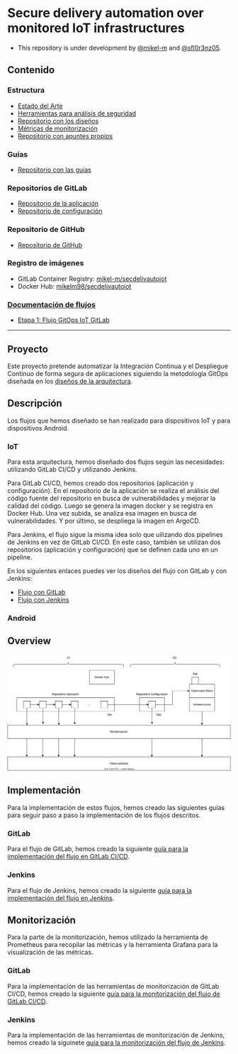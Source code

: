 # Secure delivery automation over monitored IoT infrastructures

- This repository is under development by [@mikel-m](mikelmorillo98@gmail.com) and [@sfl0r3nz05](sfigueroa@ceit.es).

<!--
![image](https://user-images.githubusercontent.com/6643905/221798180-3fbb2e2d-5d3c-45d5-b670-da783c05b06f.png)
-->

## Contenido
### Estructura
- [Estado del Arte](https://github.com/sfl0r3nz05/SecDelivAutoIoT/blob/master/docs/Estado%20del%20Arte.md)
- [Herramientas para análisis de seguridad](https://github.com/sfl0r3nz05/SecDelivAutoIoT/blob/master/docs/Herramientas%20para%20an%C3%A1lisis%20de%20seguridad.md)
- [Repositorio con los diseños](https://github.com/sfl0r3nz05/SecDelivAutoIoT/tree/master/docs/dise%C3%B1o)
- [Métricas de monitorización](https://github.com/sfl0r3nz05/SecDelivAutoIoT/blob/master/docs/M%C3%A9tricas%20de%20monitorizaci%C3%B3n.md)
- [Repositorio con apuntes propios](https://github.com/sfl0r3nz05/SecDelivAutoIoT/tree/master/docs/apuntes)

### Guías
- [Repositorio con las guías](https://github.com/sfl0r3nz05/SecDelivAutoIoT/tree/master/docs/guias)

### Repositorios de GitLab
- [Repositorio de la aplicación](https://gitlab.com/mikel-m/SecDelivAutoIoT)
- [Repositorio de configuración](https://gitlab.com/mikel-m/configSecDelivAutoIoT)

### Repositorio de GitHub
- [Repositorio de GitHub](https://github.com/sfl0r3nz05/SecDelivAutoIoT)

### Registro de imágenes
- GitLab Container Registry: [mikel-m/secdelivautoiot](https://gitlab.com/mikel-m/SecDelivAutoIoT/container_registry/4192474)
- Docker Hub: [mikelm98/secdelivautoiot](https://hub.docker.com/repository/docker/mikelm98/secdelivautoiot/general)

### [Documentación de flujos](https://github.com/sfl0r3nz05/SecDelivAutoIoT/tree/master/docs/Domumentacion-Flujos)
- [Etapa 1: Flujo GitOps IoT GitLab](https://github.com/sfl0r3nz05/SecDelivAutoIoT/blob/master/docs/Domumentacion-Flujos/Etapa%201-Flujo%20GitOps%20IoT%20GitLab.md)

***

## Proyecto
Este proyecto pretende automatizar la Integración Continua y el Despliegue Continuo de forma segura de aplicaciones siguiendo la metodología GitOps diseñada en los [diseños de la arquitectura](https://github.com/sfl0r3nz05/SecDelivAutoIoT/tree/master/docs/dise%C3%B1o).

## Descripción
Los flujos que hemos diseñado se han realizado para dispositivos IoT y para dispositivos Android.
### IoT
Para esta arquitectura, hemos diseñado dos flujos según las necesidades: utilizando GitLab CI/CD y utilizando Jenkins.

Para GitLab CI/CD, hemos creado dos repositorios (aplicación y configuración). En el repositorio de la aplicación se realiza el análisis del código fuente del repositorio en busca de vulnerabilidades y mejorar la calidad del código. Luego se genera la imagen docker y se registra en Docker Hub. Una vez subida, se analiza esa imagen en busca de vulnerabilidades. Y por último, se despliega la imagen en ArgoCD.

Para Jenkins, el flujo sigue la misma idea solo que uilizando dos pipelines de Jenkins en vez de GitLab CI/CD. En este caso, también se utilizan dos repositorios (aplicación y configuración) que se definen cada uno en un pipeline.

En los siguientes enlaces puedes ver los diseños del flujo con GitLab y con Jenkins:
- [Flujo con GitLab](https://github.com/sfl0r3nz05/SecDelivAutoIoT/blob/master/docs/dise%C3%B1o/2.1%20Arquitectura%20Flujo%20GitOps%20IoT%20GitLab.md)
- [Flujo con Jenkins](https://github.com/sfl0r3nz05/SecDelivAutoIoT/blob/master/docs/dise%C3%B1o/2.3%20Arquitectura%20Flujo%20GitOps%20IoT%20Jenkins.md)

### Android

## Overview
<img src="https://github.com/sfl0r3nz05/SecDelivAutoIoT/blob/master/docs/images/Overview.svg" alt="Overview">

## Implementación
Para la implementación de estos flujos, hemos creado las siguientes guías para seguir paso a paso la implementación de los flujos descritos.
### GitLab
Para el flujo de GitLab, hemos creado la siguiente [guía para la implementación del flujo en GitLab CI/CD](https://github.com/sfl0r3nz05/SecDelivAutoIoT/blob/master/docs/guias/Ejecuci%C3%B3n%20Pipeline%20Flujo%20CI-CD%20GitLab.md).
### Jenkins
Para el flujo de Jenkins, hemos creado la siguiente [guía para la implementación del flujo en Jenkins](https://github.com/sfl0r3nz05/SecDelivAutoIoT/blob/master/docs/guias/Ejecuci%C3%B3n%20Pipeline%20Flujo%20CI-CD%20Jenkins.md).

## Monitorización
Para la parte de la monitorización, hemos utilizado la herramienta de Prometheus para recopilar las métricas y la herramienta Grafana para la visualización de las métricas.
### GitLab
Para la implementación de las herramientas de monitorización de GitLab CI/CD, hemos creado la siguiente [guía para la monitorización del flujo de GitLab CI/CD](https://github.com/sfl0r3nz05/SecDelivAutoIoT/blob/master/docs/guias/Monitorizaci%C3%B3n%20GitLab%20Prometheus%20Grafana.md).
### Jenkins
Para la implementación de las herramientas de monitorización de Jenkins, hemos creado la siguinete [guía para la monitorización del flujo de Jenkins](https://github.com/sfl0r3nz05/SecDelivAutoIoT/blob/master/docs/guias/Monitorizaci%C3%B3n%20Jenkins%20Prometheus%20Grafana.md).
